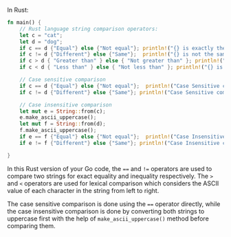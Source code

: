 In Rust:

```rust
fn main() {
    // Rust language string comparison operators:
    let c = "cat";
    let d = "dog";
    if c == d {"Equal"} else {"Not equal"}; println!("{} is exactly the same as {}.", c, d);
    if c != d {"Different"} else {"Same"};  println!("{} is not the same as {}.", c, d);
    if c > d { "Greater than" } else { "Not greater than" }; println!("{} is lexically higher than {}.", c, d);
    if c < d { "Less than" } else { "Not less than" }; println!("{} is lexically lower than {}.", c, d);

    // Case sensitive comparison
    if c == d {"Equal"} else {"Not equal"};  println!("Case Sensitive compare: {} is exactly the same as {}.", c, d);
    if c != d {"Different"} else {"Same"}; println!("Case Sensitive compare: {} is not the same as {}.", c, d);

    // Case insensitive comparison
    let mut e = String::from(c);
    e.make_ascii_uppercase();
    let mut f = String::from(d);
    f.make_ascii_uppercase();
    if e == f {"Equal"} else {"Not equal"};  println!("Case Insensitive compare: {} is exactly the same as {}.", c, d);
    if e != f {"Different"} else {"Same"}; println!("Case Insensitive compare: {} is not the same as {}.", c, d);

}
```
In this Rust version of your Go code, the `==` and `!=` operators are used to compare two strings for exact equality and inequality respectively. The `>` and `<` operators are used for lexical comparison which considers the ASCII value of each character in the string from left to right. 

The case sensitive comparison is done using the `==` operator directly, while the case insensitive comparison is done by converting both strings to uppercase first with the help of `make_ascii_uppercase()` method before comparing them.
